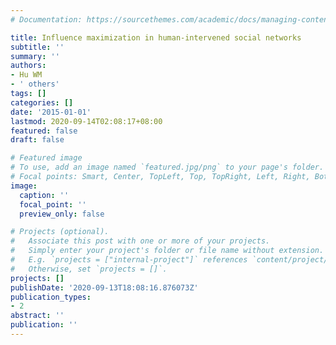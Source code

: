 ```yaml
---
# Documentation: https://sourcethemes.com/academic/docs/managing-content/

title: Influence maximization in human-intervened social networks
subtitle: ''
summary: ''
authors:
- Hu WM
- ' others'
tags: []
categories: []
date: '2015-01-01'
lastmod: 2020-09-14T02:08:17+08:00
featured: false
draft: false

# Featured image
# To use, add an image named `featured.jpg/png` to your page's folder.
# Focal points: Smart, Center, TopLeft, Top, TopRight, Left, Right, BottomLeft, Bottom, BottomRight.
image:
  caption: ''
  focal_point: ''
  preview_only: false

# Projects (optional).
#   Associate this post with one or more of your projects.
#   Simply enter your project's folder or file name without extension.
#   E.g. `projects = ["internal-project"]` references `content/project/deep-learning/index.md`.
#   Otherwise, set `projects = []`.
projects: []
publishDate: '2020-09-13T18:08:16.876073Z'
publication_types:
- 2
abstract: ''
publication: ''
---
```

